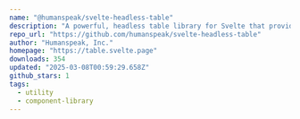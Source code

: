 ```yaml
---
name: "@humanspeak/svelte-headless-table"
description: "A powerful, headless table library for Svelte that provides complete control over table UI while handling complex data operations like sorting, filtering, pagination, grouping, and row expansion. Build custom, accessible data tables with zero styling opin"
repo_url: "https://github.com/humanspeak/svelte-headless-table"
author: "Humanspeak, Inc."
homepage: "https://table.svelte.page"
downloads: 354
updated: "2025-03-08T00:59:29.658Z"
github_stars: 1
tags: 
  - utility
  - component-library
---
```

